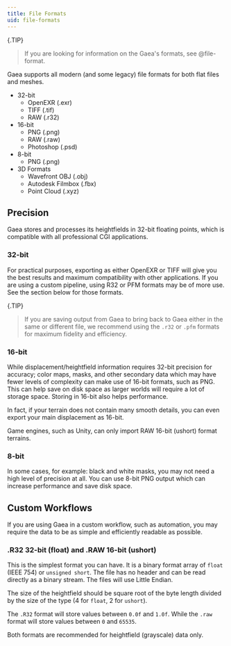 ```yaml
---
title: File Formats
uid: file-formats
---
```


{.TIP}
> If you are looking for information on the Gaea's formats, see @file-format.

Gaea supports all modern (and some legacy) file formats for both flat files and meshes.

- 32-bit
   - OpenEXR (.exr)
   - TIFF (.tif)
   - RAW (.r32)
- 16-bit
   - PNG (.png)
   - RAW (.raw)
   - Photoshop (.psd)
- 8-bit
   - PNG (.png)
- 3D Formats
   - Wavefront OBJ (.obj)
   - Autodesk Filmbox (.fbx)
   - Point Cloud (.xyz)

## Precision

Gaea stores and processes its heightfields in 32-bit floating points, which is compatible with all professional CGI applications.

### 32-bit

For practical purposes, exporting as either OpenEXR or TIFF will give you the best results and maximum compatibility with other applications. If you are using a custom pipeline, using R32 or PFM formats may be of more use. See the section below for those formats.

{.TIP}
> If you are saving output from Gaea to bring back to Gaea either in the same or different file, we recommend using the `.r32` or `.pfm` formats for maximum fidelity and efficiency.

### 16-bit

While displacement/heightfield information requires 32-bit precision for accuracy; color maps, masks, and other secondary data which may have fewer levels of complexity can make use of 16-bit formats, such as PNG. This can help save on disk space as larger worlds will require a lot of storage space. Storing in 16-bit also helps performance.

In fact, if your terrain does not contain many smooth details, you can even export your main displacement as 16-bit.

Game engines, such as Unity, can only import RAW 16-bit (ushort) format terrains.

### 8-bit

In some cases, for example: black and white masks, you may not need a high level of precision at all. You can use 8-bit PNG output which can increase performance and save disk space.


## Custom Workflows

If you are using Gaea in a custom workflow, such as automation, you may require the data to be as simple and efficiently readable as possible.

### .R32 32-bit (float) and .RAW 16-bit (ushort)

This is the simplest format you can have. It is a binary format array of `float` (IEEE 754) or `unsigned short`. The file has no header and can be read directly as a binary stream. The files will use Little Endian.

The size of the heightfield should be square root of the byte length divided by the size of the type (4 for `float`, 2 for `ushort`).

The `.R32` format will store values between `0.0f` and `1.0f`. While the `.raw` format will store values between `0` and `65535`.

Both formats are recommended for heightfield (grayscale) data only.
